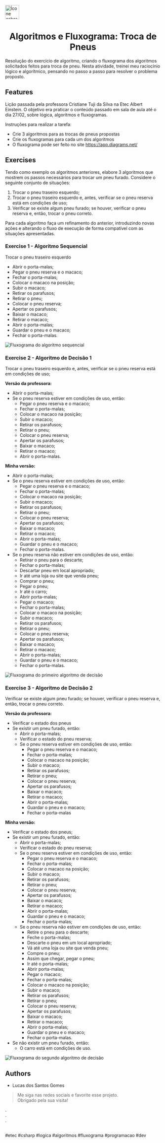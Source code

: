 <img alt="Ícone csharp" height="45" width="45" src="https://cdn.jsdelivr.net/gh/devicons/devicon/icons/csharp/csharp-original.svg" />
<h1 align="center">Algoritmos e Fluxograma: Troca de Pneus</h1>

Resolução do exercício de algoritmo, criando o fluxograma dos algoritmos solicitados feitos para troca de pneu. Nesta atividade, treinei meu raciocínio lógico e algorítmico, pensando no passo a passo para resolver o problema proposto.

## Features

Lição passada pela professora Cristiane Tuji da Silva na Etec Albert Einstein. O objetivo era praticar o conteúdo passado em sala de aula até o dia 27/02, sobre lógica, algoritmos e fluxogramas.

Instruções para realizar a tarefa:

* Crie 3 algoritmos para as trocas de pneus propostas 
* Crie os fluxogramas para cada um dos algoritmos
* O fluxograma pode ser feito no site https://app.diagrams.net/

## Exercises

Tendo como exemplo os algoritmos anteriores, elabore 3 algoritmos que mostrem os passos necessários para trocar um pneu furado. Considere o seguinte conjunto de situações:

1. Trocar o pneu traseiro esquerdo;
2. Trocar o pneu traseiro esquerdo e, antes, verificar se o pneu reserva está em condições de uso;
3. Verificar se existe algum pneu furado; se houver, verificar o pneu reserva e, então, trocar o pneu correto.

Para cada algoritmo faça um refinamento do anterior, introduzindo novas ações e alterando o fluxo de execução de forma compatível com as situações apresentadas.

### Exercise 1 - Algoritmo Sequencial

Trocar o pneu traseiro esquerdo
* Abrir o porta-malas;
* Pegar o pneu reserva e o macaco;
* Fechar o porta-malas;
* Colocar o macaco na posição;
* Subir o macaco;
* Retirar os parafusos;
* Retirar o pneu;
* Colocar o pneu reserva;
* Apertar os parafusos;
* Baixar o macaco;
* Retirar o macaco;
* Abrir o porta-malas;
* Guardar o pneu e o macaco;
* Fechar o porta-malas.

<img align="center" src="https://user-images.githubusercontent.com/106649118/235532563-5cf9752b-b24c-4cbd-a13e-fd44074ea6a1.png" alt="Fluxograma do algoritmo sequencial" />

### Exercise 2 - Algoritmo de Decisão 1

Trocar o pneu traseiro esquerdo e, antes, verificar se o pneu reserva está em condições de uso;

<b>Versão da professora:</b>
* Abrir o porta-malas;
* Se o pneu reserva estiver em condições de uso, então:
  - Pegar o pneu reserva e o macaco;
  - Fechar o porta-malas;
  - Colocar o macaco na posição;
  - Subir o macaco;
  - Retirar os parafusos;
  - Retirar o pneu;
  - Colocar o pneu reserva;
  - Apertar os parafusos;
  - Baixar o macaco;
  - Retirar o macaco;
  - Abrir o porta-malas.

<b>Minha versão:</b>
* Abrir o porta-malas; 
* Se o pneu reserva estiver em condições de uso, então: 
  - Pegar o pneu reserva e o macaco;
  - Fechar o porta-malas;
  - Colocar o macaco na posição; 
  - Subir o macaco; 
  - Retirar os parafusos; 
  - Retirar o pneu; 
  - Colocar o pneu reserva; 
  - Apertar os parafusos; 
  - Baixar o macaco; 
  - Retirar o macaco; 
  - Abrir o porta-malas; 
  - Guardar o pneu e o macaco; 
  - Fechar o porta-malas. 
* Se o pneu reserva não estiver em condições de uso, então: 
  - Retirar o pneu para o descarte; 
  - Fechar o porta-malas; 
  - Descartar pneu em local apropriado; 
  - Ir até uma loja ou site que venda pneu; 
  - Comprar o pneu; 
  - Pegar o pneu; 
  - Ir até o carro; 
  - Abrir porta-malas; 
  - Pegar o macaco; 
  - Fechar o porta-malas; 
  - Colocar o macaco na posição; 
  - Subir o macaco; 
  - Retirar os parafusos; 
  - Retirar o pneu; 
  - Colocar o pneu reserva; 
  - Apertar os parafusos; 
  - Baixar o macaco; 
  - Retirar o macaco; 
  - Abrir o porta-malas; 
  - Guardar o pneu e o macaco; 
  - Fechar o porta-malas. 

<img align="center" src="https://user-images.githubusercontent.com/106649118/235534954-10ca7e4a-b111-411b-b75e-53a8c9e5ed99.png" alt="Fluxograma do primeiro algoritmo de decisão" />

### Exercise 3 - Algoritmo de Decisão 2

Verificar se existe algum pneu furado; se houver, verificar o pneu reserva e, então, trocar o pneu correto.

<b>Versão da professora:</b>
* Verificar o estado dos pneus
* Se existir um pneu furado, então:
  - Abrir o porta-malas;
  - Verificar o estado do pneu reserva;
  - Se o pneu reserva estiver em condições de uso, então:
    - Pegar o pneu reserva e o macaco;
    - Fechar o porta-malas;
    - Colocar o macaco na posição;
    - Subir o macaco;
    - Retirar os parafusos;
    - Retirar o pneu;
    - Colocar o pneu reserva;
    - Apertar os parafusos;
    - Baixar o macaco;
    - Retirar o macaco;
    - Abrir o porta-malas;
    - Guardar o pneu e o macaco;
    - Fechar o porta-malas

<b>Minha versão:</b>
* Verificar o estado dos pneus; 
* Se existir um pneu furado, então: 
  - Abrir o porta-malas; 
  - Verificar o estado do pneu reserva; 
  - Se o pneu reserva estiver em condições de uso, então: 
    - Pegar o pneu reserva e o macaco; 
    - Fechar o porta-malas; 
    - Colocar o macaco na posição; 
    - Subir o macaco; 
    - Retirar os parafusos; 
    - Retirar o pneu; 
    - Colocar o pneu reserva; 
    - Apertar os parafusos; 
    - Baixar o macaco; 
    - Retirar o macaco; 
    - Abrir o porta-malas; 
    - Guardar o pneu e o macaco; 
    - Fechar o porta-malas; 
  - Se o pneu reserva não estiver em condições de uso, então: 
    - Retire o pneu para o descarte; 
    - Feche o porta-malas; 
    - Descarte o pneu em um local apropriado; 
    - Vá até uma loja ou site que venda pneu; 
    - Compre o pneu; 
    - Assim que chegar, pegar o pneu; 
    - Ir até o porta-malas; 
    - Abrir porta-malas; 
    - Pegar o macaco; 
    - Fechar o porta-malas; 
    - Colocar o macaco na posição; 
    - Subir o macaco; 
    - Retirar os parafusos; 
    - Retirar o pneu; 
    - Colocar o pneu reserva; 
    - Apertar os parafusos; 
    - Baixar o macaco; 
    - Retirar o macaco; 
    - Abrir o porta-malas; 
    - Guardar o pneu e o macaco; 
    - Fechar o porta-malas. 
* Se não existir um pneu furado, então: 
  - O carro está em condições de uso. 

<img align="center" src="https://user-images.githubusercontent.com/106649118/235537708-5a34fd6e-1c4c-4619-b418-8e2f2349b17f.png" alt="Fluxograma do segundo algoritmo de decisão" />

## Authors

* Lucas dos Santos Gomes

> Me siga nas redes sociais e favorite esse projeto. <br>
> Obrigado pela sua visita!

. <br>
. <br>
. <br><br>

#etec #csharp #logica #algoritmos #fluxograma #programacao #dev
